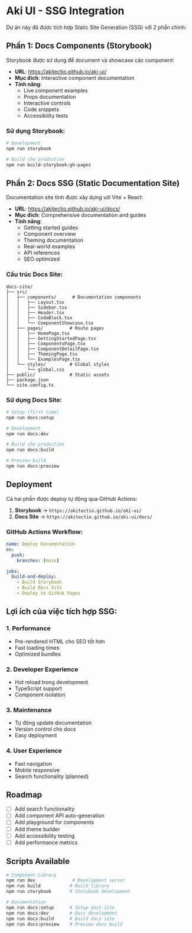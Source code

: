 # Aki UI - SSG Integration

Dự án này đã được tích hợp Static Site Generation (SSG) với 2 phần chính:

## Phần 1: Docs Components (Storybook)

Storybook được sử dụng để document và showcase các component:

- **URL**: https://akitectio.github.io/aki-ui/
- **Mục đích**: Interactive component documentation
- **Tính năng**:
  - Live component examples
  - Props documentation
  - Interactive controls
  - Code snippets
  - Accessibility tests

### Sử dụng Storybook:

```bash
# Development
npm run storybook

# Build cho production
npm run build-storybook:gh-pages
```

## Phần 2: Docs SSG (Static Documentation Site)

Documentation site tĩnh được xây dựng với Vite + React:

- **URL**: https://akitectio.github.io/aki-ui/docs/
- **Mục đích**: Comprehensive documentation and guides
- **Tính năng**:
  - Getting started guides
  - Component overview
  - Theming documentation
  - Real-world examples
  - API references
  - SEO optimized

### Cấu trúc Docs Site:

```
docs-site/
├── src/
│   ├── components/      # Documentation components
│   │   ├── Layout.tsx
│   │   ├── Sidebar.tsx
│   │   ├── Header.tsx
│   │   ├── CodeBlock.tsx
│   │   └── ComponentShowcase.tsx
│   ├── pages/          # Route pages
│   │   ├── HomePage.tsx
│   │   ├── GettingStartedPage.tsx
│   │   ├── ComponentsPage.tsx
│   │   ├── ComponentDetailPage.tsx
│   │   ├── ThemingPage.tsx
│   │   └── ExamplesPage.tsx
│   └── styles/         # Global styles
│       └── global.css
├── public/             # Static assets
├── package.json
└── vite.config.ts
```

### Sử dụng Docs Site:

```bash
# Setup (first time)
npm run docs:setup

# Development
npm run docs:dev

# Build cho production
npm run docs:build

# Preview build
npm run docs:preview
```

## Deployment

Cả hai phần được deploy tự động qua GitHub Actions:

1. **Storybook** → `https://akitectio.github.io/aki-ui/`
2. **Docs Site** → `https://akitectio.github.io/aki-ui/docs/`

### GitHub Actions Workflow:

```yaml
name: Deploy Documentation
on:
  push:
    branches: [main]

jobs:
  build-and-deploy:
    - Build Storybook
    - Build Docs Site
    - Deploy to GitHub Pages
```

## Lợi ích của việc tích hợp SSG:

### 1. Performance

- Pre-rendered HTML cho SEO tốt hơn
- Fast loading times
- Optimized bundles

### 2. Developer Experience

- Hot reload trong development
- TypeScript support
- Component isolation

### 3. Maintenance

- Tự động update documentation
- Version control cho docs
- Easy deployment

### 4. User Experience

- Fast navigation
- Mobile responsive
- Search functionality (planned)

## Roadmap

- [ ] Add search functionality
- [ ] Add component API auto-generation
- [ ] Add playground for components
- [ ] Add theme builder
- [ ] Add accessibility testing
- [ ] Add performance metrics

## Scripts Available

```bash
# Component Library
npm run dev              # Development server
npm run build           # Build library
npm run storybook       # Storybook development

# Documentation
npm run docs:setup      # Setup docs site
npm run docs:dev        # Docs development
npm run docs:build      # Build docs site
npm run docs:preview    # Preview docs build
```
